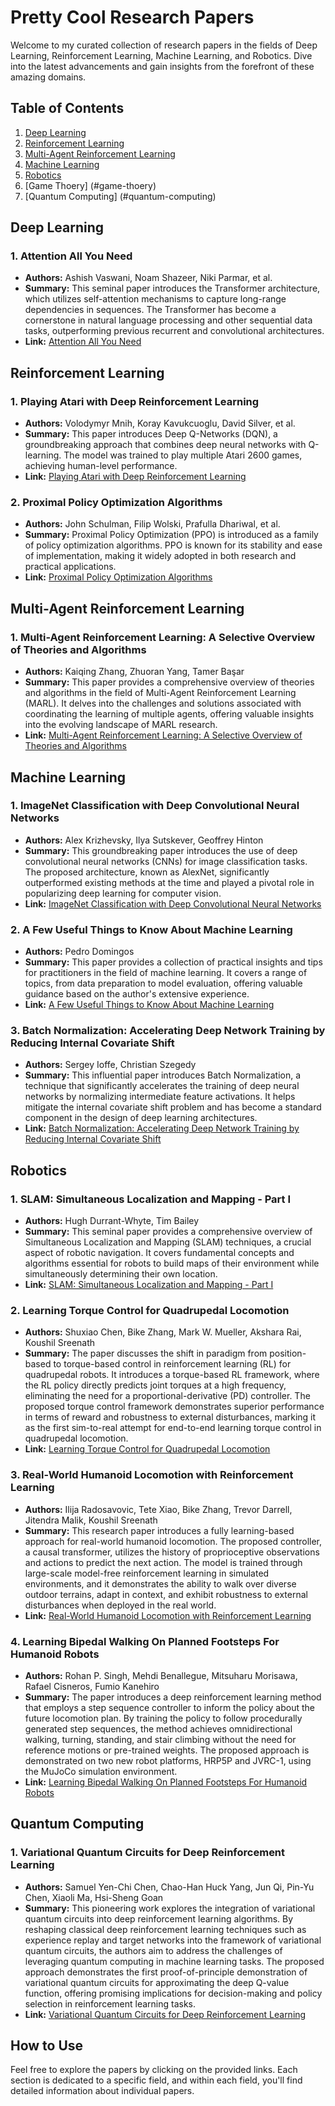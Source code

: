 # Pretty Cool Research Papers

Welcome to my curated collection of research papers in the fields of Deep Learning, Reinforcement Learning, Machine Learning, and Robotics. Dive into the latest advancements and gain insights from the forefront of these amazing domains.

## Table of Contents

1. [Deep Learning](#deep-learning)
1. [Reinforcement Learning](#reinforcement-learning)
2. [Multi-Agent Reinforcement Learning](#marl)
3. [Machine Learning](#machine-learning)
4. [Robotics](#robotics)
5. [Game Thoery] (#game-thoery)
6. [Quantum Computing] (#quantum-computing)

## Deep Learning

### 1. Attention All You Need
   - **Authors:** Ashish Vaswani, Noam Shazeer, Niki Parmar, et al.
   - **Summary:** This seminal paper introduces the Transformer architecture, which utilizes self-attention mechanisms to capture long-range dependencies in sequences. The Transformer has become a cornerstone in natural language processing and other sequential data tasks, outperforming previous recurrent and convolutional architectures.
   - **Link:** [Attention All You Need](https://arxiv.org/abs/1706.03762)

## Reinforcement Learning

### 1. Playing Atari with Deep Reinforcement Learning
   - **Authors:** Volodymyr Mnih, Koray Kavukcuoglu, David Silver, et al.
   - **Summary:** This paper introduces Deep Q-Networks (DQN), a groundbreaking approach that combines deep neural networks with Q-learning. The model was trained to play multiple Atari 2600 games, achieving human-level performance.
   - **Link:** [Playing Atari with Deep Reinforcement Learning](https://arxiv.org/abs/1312.5602)

### 2. Proximal Policy Optimization Algorithms
   - **Authors:** John Schulman, Filip Wolski, Prafulla Dhariwal, et al.
   - **Summary:** Proximal Policy Optimization (PPO) is introduced as a family of policy optimization algorithms. PPO is known for its stability and ease of implementation, making it widely adopted in both research and practical applications.
   - **Link:** [Proximal Policy Optimization Algorithms](https://arxiv.org/abs/1707.06347)

## Multi-Agent Reinforcement Learning 

### 1. Multi-Agent Reinforcement Learning: A Selective Overview of Theories and Algorithms
   - **Authors:** Kaiqing Zhang, Zhuoran Yang, Tamer Başar
   - **Summary:** This paper provides a comprehensive overview of theories and algorithms in the field of Multi-Agent Reinforcement Learning (MARL). It delves into the challenges and solutions associated with coordinating the learning of multiple agents, offering valuable insights into the evolving landscape of MARL research.
   - **Link:** [Multi-Agent Reinforcement Learning: A Selective Overview of Theories and Algorithms](https://arxiv.org/abs/1911.10635)

## Machine Learning

### 1. ImageNet Classification with Deep Convolutional Neural Networks
   - **Authors:** Alex Krizhevsky, Ilya Sutskever, Geoffrey Hinton
   - **Summary:** This groundbreaking paper introduces the use of deep convolutional neural networks (CNNs) for image classification tasks. The proposed architecture, known as AlexNet, significantly outperformed existing methods at the time and played a pivotal role in popularizing deep learning for computer vision.
   - **Link:** [ImageNet Classification with Deep Convolutional Neural Networks](https://papers.nips.cc/paper/4824-imagenet-classification-with-deep-convolutional-neural-networks)

### 2. A Few Useful Things to Know About Machine Learning
   - **Authors:** Pedro Domingos
   - **Summary:** This paper provides a collection of practical insights and tips for practitioners in the field of machine learning. It covers a range of topics, from data preparation to model evaluation, offering valuable guidance based on the author's extensive experience.
   - **Link:** [A Few Useful Things to Know About Machine Learning](https://homes.cs.washington.edu/~pedrod/papers/cacm12.pdf)

### 3. Batch Normalization: Accelerating Deep Network Training by Reducing Internal Covariate Shift
   - **Authors:** Sergey Ioffe, Christian Szegedy
   - **Summary:** This influential paper introduces Batch Normalization, a technique that significantly accelerates the training of deep neural networks by normalizing intermediate feature activations. It helps mitigate the internal covariate shift problem and has become a standard component in the design of deep learning architectures.
   - **Link:** [Batch Normalization: Accelerating Deep Network Training by Reducing Internal Covariate Shift](https://arxiv.org/abs/1502.03167)

## Robotics

### 1. SLAM: Simultaneous Localization and Mapping - Part I
   - **Authors:** Hugh Durrant-Whyte, Tim Bailey
   - **Summary:** This seminal paper provides a comprehensive overview of Simultaneous Localization and Mapping (SLAM) techniques, a crucial aspect of robotic navigation. It covers fundamental concepts and algorithms essential for robots to build maps of their environment while simultaneously determining their own location.
   - **Link:** [SLAM: Simultaneous Localization and Mapping - Part I](https://people.eecs.berkeley.edu/~pabbeel/cs287-fa09/readings/Durrant-Whyte_Bailey_SLAM-tutorial-I.pdf)

### 2. Learning Torque Control for Quadrupedal Locomotion
   - **Authors:** Shuxiao Chen, Bike Zhang, Mark W. Mueller, Akshara Rai, Koushil Sreenath
   - **Summary:** The paper discusses the shift in paradigm from position-based to torque-based control in reinforcement learning (RL) for quadrupedal robots. It introduces a torque-based RL framework, where the RL policy directly predicts joint torques at a high frequency, eliminating the need for a proportional-derivative (PD) controller. The proposed torque control framework demonstrates superior performance in terms of reward and robustness to external disturbances, marking it as the first sim-to-real attempt for end-to-end learning torque control in quadrupedal locomotion.
   - **Link:** [Learning Torque Control for Quadrupedal Locomotion](https://ieeexplore.ieee.org/stamp/stamp.jsp?tp=&arnumber=10375154)
### 3. Real-World Humanoid Locomotion with Reinforcement Learning
   - **Authors:** Ilija Radosavovic, Tete Xiao, Bike Zhang, Trevor Darrell, Jitendra Malik, Koushil Sreenath
   - **Summary:** This research paper introduces a fully learning-based approach for real-world humanoid locomotion. The proposed controller, a causal transformer, utilizes the history of proprioceptive observations and actions to predict the next action. The model is trained through large-scale model-free reinforcement learning in simulated environments, and it demonstrates the ability to walk over diverse outdoor terrains, adapt in context, and exhibit robustness to external disturbances when deployed in the real world.
   - **Link:**  [Real-World Humanoid Locomotion with Reinforcement Learning](https://arxiv.org/pdf/2303.03381.pdf)
### 4. Learning Bipedal Walking On Planned Footsteps For Humanoid Robots
   - **Authors:** Rohan P. Singh, Mehdi Benallegue, Mitsuharu Morisawa, Rafael Cisneros, Fumio Kanehiro
   - **Summary:** The paper introduces a deep reinforcement learning method that employs a step sequence controller to inform the policy about the future locomotion plan. By training the policy to follow procedurally generated step sequences, the method achieves omnidirectional walking, turning, standing, and stair climbing without the need for reference motions or pre-trained weights. The proposed approach is demonstrated on two new robot platforms, HRP5P and JVRC-1, using the MuJoCo simulation environment.
   - **Link:**  [Learning Bipedal Walking On Planned Footsteps For Humanoid Robots](https://arxiv.org/pdf/2207.12644.pdf)

## Quantum Computing

### 1. Variational Quantum Circuits for Deep Reinforcement Learning
   - **Authors:** Samuel Yen-Chi Chen, Chao-Han Huck Yang, Jun Qi, Pin-Yu Chen, Xiaoli Ma, Hsi-Sheng Goan
   - **Summary:** This pioneering work explores the integration of variational quantum circuits into deep reinforcement learning algorithms. By reshaping classical deep reinforcement learning techniques such as experience replay and target networks into the framework of variational quantum circuits, the authors aim to address the challenges of leveraging quantum computing in machine learning tasks. The proposed approach demonstrates the first proof-of-principle demonstration of variational quantum circuits for approximating the deep Q-value function, offering promising implications for decision-making and policy selection in reinforcement learning tasks.
   - **Link:** [Variational Quantum Circuits for Deep Reinforcement Learning](https://arxiv.org/abs/1907.00397)

## How to Use

Feel free to explore the papers by clicking on the provided links. Each section is dedicated to a specific field, and within each field, you'll find detailed information about individual papers.
